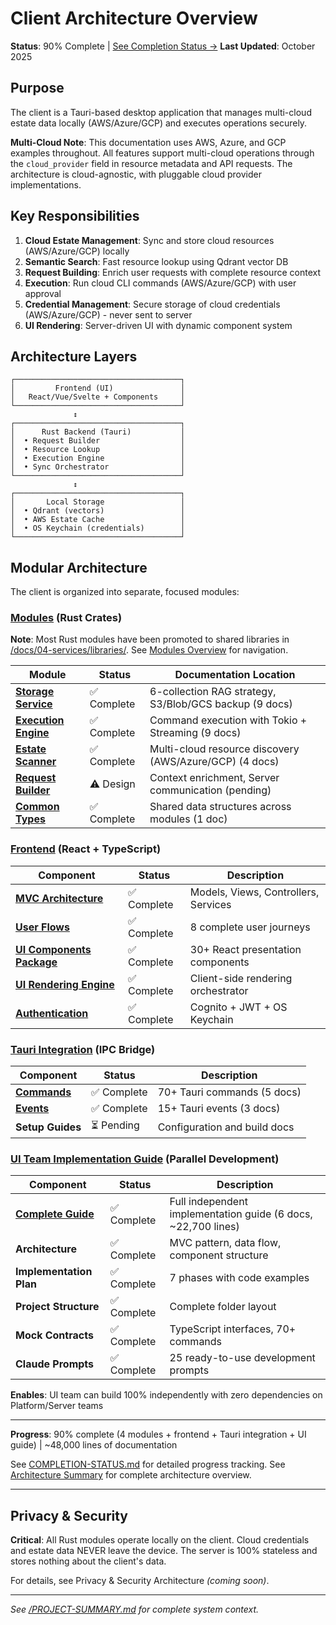 # Client Architecture Overview

**Status**: 90% Complete | [See Completion Status →](../meta/COMPLETION-STATUS.md)
**Last Updated**: October 2025

## Purpose
The client is a Tauri-based desktop application that manages multi-cloud estate data locally (AWS/Azure/GCP) and executes operations securely.

**Multi-Cloud Note**: This documentation uses AWS, Azure, and GCP examples throughout. All features support multi-cloud operations through the `cloud_provider` field in resource metadata and API requests. The architecture is cloud-agnostic, with pluggable cloud provider implementations.

## Key Responsibilities
1. **Cloud Estate Management**: Sync and store cloud resources (AWS/Azure/GCP) locally
2. **Semantic Search**: Fast resource lookup using Qdrant vector DB
3. **Request Building**: Enrich user requests with complete resource context
4. **Execution**: Run cloud CLI commands (AWS/Azure/GCP) with user approval
5. **Credential Management**: Secure storage of cloud credentials (AWS/Azure/GCP) - never sent to server
6. **UI Rendering**: Server-driven UI with dynamic component system

## Architecture Layers

```
┌─────────────────────────────────────┐
│         Frontend (UI)               │
│   React/Vue/Svelte + Components     │
└─────────────────────────────────────┘
              ↕
┌─────────────────────────────────────┐
│      Rust Backend (Tauri)           │
│  • Request Builder                  │
│  • Resource Lookup                  │
│  • Execution Engine                 │
│  • Sync Orchestrator                │
└─────────────────────────────────────┘
              ↕
┌─────────────────────────────────────┐
│       Local Storage                 │
│  • Qdrant (vectors)                 │
│  • AWS Estate Cache                 │
│  • OS Keychain (credentials)        │
└─────────────────────────────────────┘
```

## Modular Architecture

The client is organized into separate, focused modules:

### [Modules](../modules/) (Rust Crates)

**Note**: Most Rust modules have been promoted to shared libraries in [/docs/04-services/libraries/](../../04-services/libraries/). See [Modules Overview](../modules/overview.md) for navigation.

| Module | Status | Documentation Location |
|--------|--------|----------------------|
| **[Storage Service](../../04-services/libraries/storage-service/)** | ✅ Complete | 6-collection RAG strategy, S3/Blob/GCS backup (9 docs) |
| **[Execution Engine](../../04-services/libraries/execution-engine/)** | ✅ Complete | Command execution with Tokio + Streaming (9 docs) |
| **[Estate Scanner](../../04-services/libraries/estate-scanner/)** | ✅ Complete | Multi-cloud resource discovery (AWS/Azure/GCP) (4 docs) |
| **[Request Builder](../modules/request-builder/)** | ⚠️ Design | Context enrichment, Server communication (pending) |
| **[Common Types](../../04-services/libraries/common/)** | ✅ Complete | Shared data structures across modules (1 doc) |

### [Frontend](../frontend/) (React + TypeScript)

| Component | Status | Description |
|-----------|--------|-------------|
| **[MVC Architecture](../frontend/mvc-architecture.md)** | ✅ Complete | Models, Views, Controllers, Services |
| **[User Flows](../frontend/user-flows.md)** | ✅ Complete | 8 complete user journeys |
| **[UI Components Package](../frontend/ui-components.md)** | ✅ Complete | 30+ React presentation components |
| **[UI Rendering Engine](../frontend/ui-rendering-engine.md)** | ✅ Complete | Client-side rendering orchestrator |
| **[Authentication](../frontend/authentication-security.md)** | ✅ Complete | Cognito + JWT + OS Keychain |

### [Tauri Integration](../tauri-integration/) (IPC Bridge)

| Component | Status | Description |
|-----------|--------|-------------|
| **[Commands](../tauri-integration/README.md)** | ✅ Complete | 70+ Tauri commands (5 docs) |
| **[Events](../tauri-integration/README.md#event-categories)** | ✅ Complete | 15+ Tauri events (3 docs) |
| **Setup Guides** | ⏳ Pending | Configuration and build docs |

### [UI Team Implementation Guide](../ui-team-implementation/) (Parallel Development)

| Component | Status | Description |
|-----------|--------|-------------|
| **[Complete Guide](../ui-team-implementation/README.md)** | ✅ Complete | Full independent implementation guide (6 docs, ~22,700 lines) |
| **Architecture** | ✅ Complete | MVC pattern, data flow, component structure |
| **Implementation Plan** | ✅ Complete | 7 phases with code examples |
| **Project Structure** | ✅ Complete | Complete folder layout |
| **Mock Contracts** | ✅ Complete | TypeScript interfaces, 70+ commands |
| **Claude Prompts** | ✅ Complete | 25 ready-to-use development prompts |

**Enables**: UI team can build 100% independently with zero dependencies on Platform/Server teams

---

**Progress**: 90% complete (4 modules + frontend + Tauri integration + UI guide) | ~48,000 lines of documentation

See [COMPLETION-STATUS.md](../meta/COMPLETION-STATUS.md) for detailed progress tracking.
See [Architecture Summary](./summary.md) for complete architecture overview.

---

## Privacy & Security

**Critical**: All Rust modules operate locally on the client. Cloud credentials and estate data NEVER leave the device. The server is 100% stateless and stores nothing about the client's data.

For details, see Privacy & Security Architecture _(coming soon)_.

---

*See [/PROJECT-SUMMARY.md](../../../PROJECT-SUMMARY.md) for complete system context.*